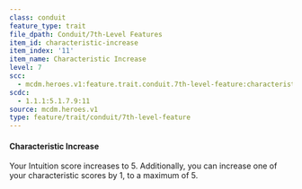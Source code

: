 ```yaml
---
class: conduit
feature_type: trait
file_dpath: Conduit/7th-Level Features
item_id: characteristic-increase
item_index: '11'
item_name: Characteristic Increase
level: 7
scc:
  - mcdm.heroes.v1:feature.trait.conduit.7th-level-feature:characteristic-increase
scdc:
  - 1.1.1:5.1.7.9:11
source: mcdm.heroes.v1
type: feature/trait/conduit/7th-level-feature
---
```


#### Characteristic Increase

Your Intuition score increases to 5. Additionally, you can increase one of your characteristic scores by 1, to a maximum of 5.
